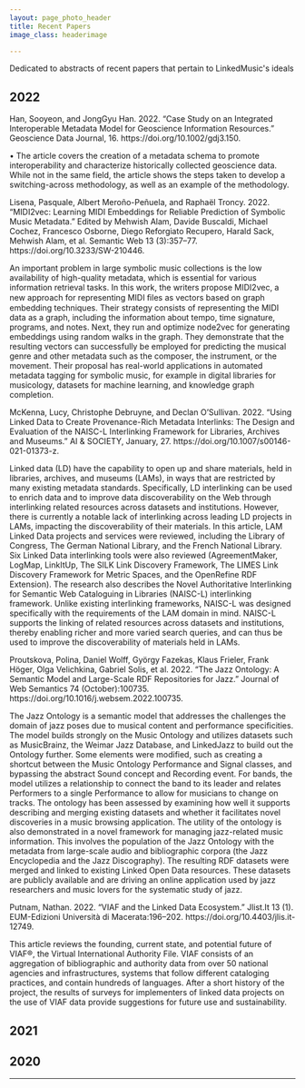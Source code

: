 ```yaml
---
layout: page_photo_header
title: Recent Papers
image_class: headerimage

---
```


<p>Dedicated to abstracts of recent papers that pertain to LinkedMusic's ideals</p>

<h2 id="2022">2022</h2>

<p>Han, Sooyeon, and JongGyu Han. 2022. “Case Study on an Integrated Interoperable Metadata Model for Geoscience Information Resources.” Geoscience Data Journal, 16. https://doi.org/10.1002/gdj3.150.</p>

<p>&#8226; The article covers the creation of a metadata schema to promote interoperability and characterize historically collected geoscience data. While not in the same field, the article shows the steps taken to develop a switching-across methodology, as well as an example of the methodology. </p>

<p>Lisena, Pasquale, Albert Meroño-Peñuela, and Raphaël Troncy. 2022. “MIDI2vec: Learning MIDI Embeddings for Reliable Prediction of Symbolic Music Metadata.” Edited by Mehwish Alam, Davide Buscaldi, Michael Cochez, Francesco Osborne, Diego Reforgiato Recupero, Harald Sack, Mehwish Alam, et al. Semantic Web 13 (3):357–77. https://doi.org/10.3233/SW-210446.</p>

<p>An important problem in large symbolic music collections is the low availability of high-quality metadata, which is essential for various information retrieval tasks. In this work, the writers propose MIDI2vec, a new approach for representing MIDI ﬁles as vectors based on graph embedding techniques. Their strategy consists of representing the MIDI data as a graph, including the information about tempo, time signature, programs, and notes. Next, they run and optimize node2vec for generating embeddings using random walks in the graph. They demonstrate that the resulting vectors can successfully be employed for predicting the musical genre and other metadata such as the composer, the instrument, or the movement. Their proposal has real-world applications in automated metadata tagging for symbolic music, for example in digital libraries for musicology, datasets for machine learning, and knowledge graph completion.</p>


<p>McKenna, Lucy, Christophe Debruyne, and Declan O’Sullivan. 2022. “Using Linked Data to Create Provenance-Rich Metadata Interlinks: The Design and Evaluation of the NAISC-L Interlinking Framework for Libraries, Archives and Museums.” AI & SOCIETY, January, 27. https://doi.org/10.1007/s00146-021-01373-z.</p>

<p>Linked data (LD) have the capability to open up and share materials, held in libraries, archives, and museums (LAMs), in ways that are restricted by many existing metadata standards. Specifically, LD interlinking can be used to enrich data and to improve data discoverability on the Web through interlinking related resources across datasets and institutions. However, there is currently a notable lack of interlinking across leading LD projects in LAMs, impacting the discoverability of their materials. In this article, LAM Linked Data projects and services were reviewed, including the Library of Congress, The German National Library, and the French National Library. Six Linked Data interlinking tools were also reviewed (AgreementMaker, LogMap, LinkItUp, The SILK Link Discovery Framework, The LIMES Link Discovery Framework for Metric Spaces, and the OpenRefine RDF Extension). The research also describes the Novel Authoritative Interlinking for Semantic Web Cataloguing in Libraries (NAISC-L) interlinking framework. Unlike existing interlinking frameworks, NAISC-L was designed specifically with the requirements of the LAM domain in mind. NAISC-L supports the linking of related resources across datasets and institutions, thereby enabling richer and more varied search queries, and can thus be used to improve the discoverability of materials held in LAMs.</p>

<p>Proutskova, Polina, Daniel Wolff, György Fazekas, Klaus Frieler, Frank Höger, Olga Velichkina, Gabriel Solis, et al. 2022. “The Jazz Ontology: A Semantic Model and Large-Scale RDF Repositories for Jazz.” Journal of Web Semantics 74 (October):100735. https://doi.org/10.1016/j.websem.2022.100735.</p>

<p>
The Jazz Ontology is a semantic model that addresses the challenges the domain of jazz poses due to musical content and performance specificities. The model builds strongly on the Music Ontology and utilizes datasets such as MusicBrainz, the Weimar Jazz Database, and LinkedJazz to build out the Ontology further. Some elements were modified, such as creating a shortcut between the Music Ontology Performance and Signal classes, and bypassing the abstract Sound concept and Recording event. For bands, the model utilizes a relationship to connect the band to its leader and relates Performers to a single Performance to allow for musicians to change on tracks. The ontology has been assessed by examining how well it supports describing and merging existing datasets and whether it facilitates novel discoveries in a music browsing application. The utility of the ontology is also demonstrated in a novel framework for managing jazz-related music information. This involves the population of the Jazz Ontology with the metadata from large-scale audio and bibliographic corpora (the Jazz Encyclopedia and the Jazz Discography). The resulting RDF datasets were merged and linked to existing Linked Open Data resources. These datasets are publicly available and are driving an online application used by jazz researchers and music lovers for the systematic study of jazz.</p>


<p>Putnam, Nathan. 2022. “VIAF and the Linked Data Ecosystem.” Jlist.It 13 (1). EUM-Edizioni Università di Macerata:196–202. https://doi.org/10.4403/jlis.it-12749.</p>

<p>This article reviews the founding, current state, and potential future of VIAF®, the Virtual International Authority File. VIAF consists of an aggregation of bibliographic and authority data from over 50 national agencies and infrastructures, systems that follow different cataloging practices, and contain hundreds of languages. After a short history of the project, the results of surveys for implementers of linked data projects on the use of VIAF data provide suggestions for future use and sustainability.</p>



<h2 id="2021">2021</h2>

<h2 id="2020">2020</h2>


<hr />

